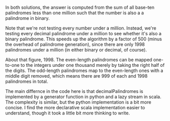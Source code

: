 In both solutions, the answer is computed from the sum of all base-ten
palindromes less than one million such that the number is also a a
palindrome in binary.

Note that we're not testing every number under a million. Instead,
we're testing every decimal palindrome under a million to see whether
it's also a binary palindrome. This speeds up the algorithm by a
factor of 500 (minus the overhead of palindrome generation), since
there are only 1998 palindromes under a million (in either binary or
decimal, of course).

About that figure, 1998. The even-length palindromes can be mapped
one-to-one to the integers under one thousand merely by taking the
right half of the digits. The odd-length palindromes map to the
even-length ones with a middle digit removed, which means there are
999 of each and 1998 palindromes in total.

The main differnce in the code here is that decimalPalindromes is
implemented by a generator function in python and a lazy stream in
scala. The complexity is similar, but the python implementation is a
bit more concise. I find the more declarative scala implementation
easier to understand, though it took a little bit more thinking to
write.